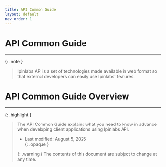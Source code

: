 ```yaml
---
title: API Common Guide
layout: default
nav_order: 1
---
```


# API Common Guide
---

{: .note }
>  Ipinlabs API is a set of technologies made available in web format so that external developers can easily use Ipinlabs' features.

# API Common Guide Overview
---

{: .highlight }
> The API Common Guide explains what you need to know in advance when developing client applications using Ipinlabs API.
>   * Last modified: August 5, 2025  
> {: .opaque }
> <div markdown="block">
> {: .warning }
>     The contents of this document are subject to change at any time.
> </div>